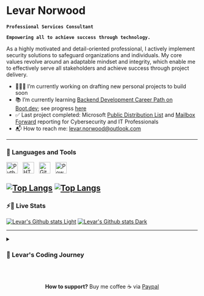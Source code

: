 # Levar Norwood

**`Professional Services Consultant`**

**`Empowering all to achieve success through technology.`**

As a highly motivated and detail-oriented professional, I actively implement security solutions to safeguard organizations and individuals. My core values revolve around an adaptable mindset and integrity, which enable me to effectively serve all stakeholders and achieve success through project delivery.


- 👨🏽‍💻 I’m currently working on drafting new personal projects to build soon
- 📚 I’m currently learning [Backend Development Career Path on Boot.dev](https://www.boot.dev/tracks/backend); see progress [here](https://www.boot.dev/u/lev2pr0)
- ✅ Last project completed: Microsoft [Public Distribution List](https://github.com/lev2pr0/publicDLreport) and [Mailbox Forward](https://github.com/lev2pr0/mailboxforwardreport) reporting for Cybersecurity and IT Professionals
- 📬 How to reach me: [levar.norwood@outlook.com](mailto:levar.norwood@outlook.com)



---

### 🧰 Languages and Tools

<img align="left" alt="Python" width="30px" style="padding-right:10px;" src="https://cdn.jsdelivr.net/gh/devicons/devicon/icons/python/python-plain.svg" />
<img align="left" alt="HTML" width="30px" style="padding-right:10px;" src="https://cdn.jsdelivr.net/gh/devicons/devicon/icons/html5/html5-plain.svg" />
<img align="left" alt="Git" width="30px" style="padding-right:10px;" src="https://cdn.jsdelivr.net/gh/devicons/devicon/icons/git/git-original.svg" />
<img align="left" alt="Powershell" width="30px" style="padding-right:10px;" src="https://cdn.jsdelivr.net/gh/devicons/devicon@latest/icons/powershell/powershell-original.svg" />
<br />

<!---
#

### 🗺️ Developer Roadmap 

<img align="left" alt="PostgreSQL" width="30px" style="padding-right:10px;" src="https://cdn.jsdelivr.net/gh/devicons/devicon@latest/icons/postgresql/postgresql-original.svg" />
<img align="left" alt="Linux" width="30px" style="padding-right:10px;" src="https://cdn.jsdelivr.net/gh/devicons/devicon@latest/icons/linux/linux-original.svg" />
<img align="left" alt="Bash" width="30px" style="padding-right:10px;" src="https://cdn.jsdelivr.net/gh/devicons/devicon/icons/bash/bash-original.svg" />
<img align="left" alt="C" width="30px" style="padding-right:10px;" src="https://cdn.jsdelivr.net/gh/devicons/devicon@latest/icons/c/c-original.svg" />
<img align="left" alt="Go" width="30px" style="padding-right:10px;" src="https://cdn.jsdelivr.net/gh/devicons/devicon@latest/icons/go/go-original.svg" />
<img align="left" alt="Sql" width="30px" style="padding-right:10px;" src="https://cdn.jsdelivr.net/gh/devicons/devicon@latest/icons/sqldeveloper/sqldeveloper-original.svg" />
<img align="left" alt="AWS" width="30px" style="padding-right:10px;" src="https://cdn.jsdelivr.net/gh/devicons/devicon@latest/icons/amazonwebservices/amazonwebservices-original-wordmark.svg" />
<img align="left" alt="Docker" width="30px" style="padding-right:10px;" src="https://cdn.jsdelivr.net/gh/devicons/devicon@latest/icons/docker/docker-original.svg" />
<img align="left" alt="Kubernetes" width="30px" style="padding-right:10px;" src="https://cdn.jsdelivr.net/gh/devicons/devicon@latest/icons/kubernetes/kubernetes-original.svg" />
<img align="left" alt="rabbitmq" width="30px" style="padding-right:10px;" src="https://cdn.jsdelivr.net/gh/devicons/devicon@latest/icons/rabbitmq/rabbitmq-original.svg" />
<img align="left" alt="Javascript" width="30px" style="padding-right:10px;" src="https://cdn.jsdelivr.net/gh/devicons/devicon@latest/icons/javascript/javascript-original.svg" />

<br />
--->
#

[![Top Langs](https://github-readme-stats.vercel.app/api/top-langs/?username=lev2pr0&hide_progress=true&theme=default#gh-light-mode-only)](https://github.com/lev2pr0/github-readme-stats#gh-light-mode-only)
[![Top Langs](https://github-readme-stats.vercel.app/api/top-langs/?username=lev2pr0&hide_progress=true&theme=dark#gh-dark-mode-only)](https://github.com/lev2pr0/github-readme-stats#gh-dark-mode-only)
---
### ⚡️🔌 Live Stats 

[![Levar's Github stats Light](https://github-readme-stats.vercel.app/api?username=lev2pr0\&rank_icon=github\&show_icons=true\&hide=contribs,issues\&theme=default#gh-light-mode-only)](https://github.com/lev2pr0/github-readme-stats#gh-light-mode-only)
[![Levar's Github stats Dark](https://github-readme-stats.vercel.app/api?username=lev2pr0\&rank_icon=github\&show_icons=true\&hide=contribs,issues\&theme=dark#gh-dark-mode-only)](https://github.com/lev2pr0/github-readme-stats#gh-dark-mode-only)

---

<details>
 <summary><h3>📖 Levar's Coding Journey</h3></summary>
 
 I began my journey as a community college Computer Engineering student in 2014 on a transfer track for NC State University. During college, I took classes on Intro to Computers, Databases, and Programming & Logic. My favorite classes were Programming & Logic and Databases Concepts, learning how software & data are built and stored through course projects. This brought me much excitement; though barely passing, I dreamed of a career as a software engineer to help others win with technology. 
<br><br/> 
 Early in 2015, I had unforeseen life circumstances adding urgency for a fast-track career to support my younger self at 19 years old. I incontinently abandoned hope for a software engineer career and pivoted for a career in IT. From 2015-17, I received a full-time Technical Support Engineer role while taking IT fast-track courses in Networking and IT support administration part-time. This was financially difficult supporting myself while paying community college tuition fees. At a crossroads, I dropped out, ending my college education with a total of 77 cumulative credits, and focused on growing my IT career in an alternative way. 
<br><br/> 
 Some years later, I've been in the IT industry for roughly 10 years and role required continuous learning to implement multiple new products for existing and new B2B customers. Though I succeeded, I could no longer ignore the difficulty of learning due to lack of focus and initiative, so I sought professional help. This lead to a diagnosis of ADHD (primarily inattentive) to my surprise and received medicine for treatment, unlocking a whole new world of possibilities. This alone made me more productive at work in project implementations and after-hours, successfully learning programming skills previously requiring strenuous willpower.
<br><br/>
 Now, I am working towards the dream I had for years learning software development to empower all to achieve success through technology. I have put myself on a self-learning roadmap to grow programming skills necessary to achieve a role in backend development within 5 years. In the short term, I will continue my current career, growing aptitude in IT including soft skills in strong communication, leadership, problem-solving, organization, and time management for future challenging projects. 

#

<p align="center" 
 
**Thank you for reading my story! 🙏🏽**

</p>
 
You can watch me grow here as I continue to show my progress through projects publically shared. I am always open to collaboration & mentorship so feel free to reach out via email at [levar.norwood@outlook.com](mailto:levar.norwood@outlook.com) or connect professionally via [LinkedIn](https://www.linkedin.com/in/levar-norwood/).

**Easter egg unlocked**: *Cool penguin approves!* 🐧

<img src="https://media2.giphy.com/media/v1.Y2lkPTc5MGI3NjExMWJlc3FocG16eTg3bmVneWp0d3ZyNHl1ejVzejhkbG90MnY4N3k3aiZlcD12MV9pbnRlcm5hbF9naWZfYnlfaWQmY3Q9Zw/XGsHjfmwF3VMCuNQA4/giphy.gif" width="300" height="300" />

<br><br/>
</details>
<br><br/>
<p align="center" 
 
 **How to support?** Buy me coffee ☕️ via [Paypal](https://www.paypal.com/donate/?business=E7G9HLW2WPV22&no_recurring=1&item_name=Empowering+all+to+achieve+success+through+technology.%0A&currency_code=USD)

</p>

